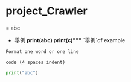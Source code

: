 # project_Crawler
= abc
- 舉例
**print(abc)
print(c)"""**
ˋ舉例ˋdf
    example
    
`Format one word or one line`

    code (4 spaces indent)

```python
print("abc")
```
